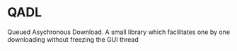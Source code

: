 QADL
====

Queued Asychronous Download. A small library which facilitates one by one downloading without freezing the GUI thread
